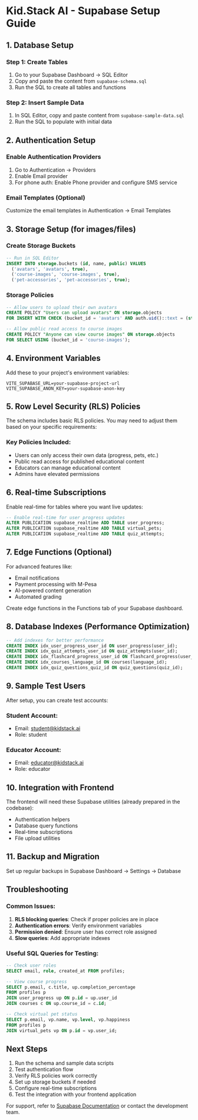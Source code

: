 # Kid.Stack AI - Supabase Setup Guide

## 1. Database Setup

### Step 1: Create Tables
1. Go to your Supabase Dashboard → SQL Editor
2. Copy and paste the content from `supabase-schema.sql`
3. Run the SQL to create all tables and functions

### Step 2: Insert Sample Data
1. In SQL Editor, copy and paste content from `supabase-sample-data.sql`
2. Run the SQL to populate with initial data

## 2. Authentication Setup

### Enable Authentication Providers
1. Go to Authentication → Providers
2. Enable Email provider
3. For phone auth: Enable Phone provider and configure SMS service

### Email Templates (Optional)
Customize the email templates in Authentication → Email Templates

## 3. Storage Setup (for images/files)

### Create Storage Buckets
```sql
-- Run in SQL Editor
INSERT INTO storage.buckets (id, name, public) VALUES 
  ('avatars', 'avatars', true),
  ('course-images', 'course-images', true),
  ('pet-accessories', 'pet-accessories', true);
```

### Storage Policies
```sql
-- Allow users to upload their own avatars
CREATE POLICY "Users can upload avatars" ON storage.objects
FOR INSERT WITH CHECK (bucket_id = 'avatars' AND auth.uid()::text = (storage.foldername(name))[1]);

-- Allow public read access to course images
CREATE POLICY "Anyone can view course images" ON storage.objects
FOR SELECT USING (bucket_id = 'course-images');
```

## 4. Environment Variables

Add these to your project's environment variables:

```env
VITE_SUPABASE_URL=your-supabase-project-url
VITE_SUPABASE_ANON_KEY=your-supabase-anon-key
```

## 5. Row Level Security (RLS) Policies

The schema includes basic RLS policies. You may need to adjust them based on your specific requirements:

### Key Policies Included:
- Users can only access their own data (progress, pets, etc.)
- Public read access for published educational content
- Educators can manage educational content
- Admins have elevated permissions

## 6. Real-time Subscriptions

Enable real-time for tables where you want live updates:

```sql
-- Enable real-time for user progress updates
ALTER PUBLICATION supabase_realtime ADD TABLE user_progress;
ALTER PUBLICATION supabase_realtime ADD TABLE virtual_pets;
ALTER PUBLICATION supabase_realtime ADD TABLE quiz_attempts;
```

## 7. Edge Functions (Optional)

For advanced features like:
- Email notifications
- Payment processing with M-Pesa
- AI-powered content generation
- Automated grading

Create edge functions in the Functions tab of your Supabase dashboard.

## 8. Database Indexes (Performance Optimization)

```sql
-- Add indexes for better performance
CREATE INDEX idx_user_progress_user_id ON user_progress(user_id);
CREATE INDEX idx_quiz_attempts_user_id ON quiz_attempts(user_id);
CREATE INDEX idx_flashcard_progress_user_id ON flashcard_progress(user_id);
CREATE INDEX idx_courses_language_id ON courses(language_id);
CREATE INDEX idx_quiz_questions_quiz_id ON quiz_questions(quiz_id);
```

## 9. Sample Test Users

After setup, you can create test accounts:

### Student Account:
- Email: student@kidstack.ai
- Role: student

### Educator Account:
- Email: educator@kidstack.ai  
- Role: educator

## 10. Integration with Frontend

The frontend will need these Supabase utilities (already prepared in the codebase):

- Authentication helpers
- Database query functions
- Real-time subscriptions
- File upload utilities

## 11. Backup and Migration

Set up regular backups in Supabase Dashboard → Settings → Database

## Troubleshooting

### Common Issues:
1. **RLS blocking queries**: Check if proper policies are in place
2. **Authentication errors**: Verify environment variables
3. **Permission denied**: Ensure user has correct role assigned
4. **Slow queries**: Add appropriate indexes

### Useful SQL Queries for Testing:

```sql
-- Check user roles
SELECT email, role, created_at FROM profiles;

-- View course progress
SELECT p.email, c.title, up.completion_percentage 
FROM profiles p
JOIN user_progress up ON p.id = up.user_id
JOIN courses c ON up.course_id = c.id;

-- Check virtual pet status
SELECT p.email, vp.name, vp.level, vp.happiness 
FROM profiles p
JOIN virtual_pets vp ON p.id = vp.user_id;
```

## Next Steps

1. Run the schema and sample data scripts
2. Test authentication flow
3. Verify RLS policies work correctly
4. Set up storage buckets if needed
5. Configure real-time subscriptions
6. Test the integration with your frontend application

For support, refer to [Supabase Documentation](https://supabase.com/docs) or contact the development team.